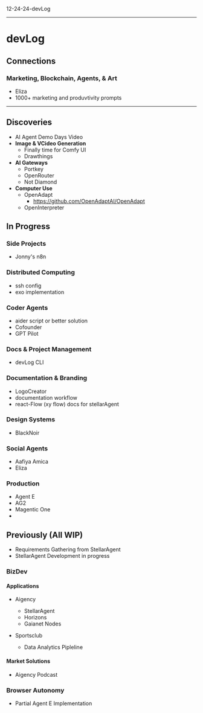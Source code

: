 12-24-24-devLog

---

# devLog

## **Connections**

### **Marketing, Blockchain, Agents, & Art**

  - Eliza
  - 1000+ marketing and produvtivity prompts

---

## Discoveries

- AI Agent Demo Days Video
- **Image & VCideo Generation**
  - Finally time for Comfy UI
  - Drawthings
- **AI Gateways**
  - Portkey
  - OpenRouter
  - Not Diamond
- **Computer Use**
  - OpenAdapt
    - https://github.com/OpenAdaptAI/OpenAdapt
  - OpenInterpreter


## In Progress

### Side Projects

  - Jonny's n8n

### Distributed Computing

  - ssh config
  - exo implementation

### Coder Agents

  - aider script or better solution
  - Cofounder
  - GPT Pilot

### Docs & Project Management

  - devLog CLI

### Documentation & Branding

  - LogoCreator
  - documentation workflow
  - react-Flow (xy flow) docs for stellarAgent


### Design Systems

  - BlackNoir

### Social Agents

  - Aafiya Amica
  - Eliza

### Production

  - Agent E
  - AG2
  - Magentic One
  -

## Previously (All WIP)

  - Requirements Gathering from StellarAgent
  - StellarAgent Development in progress

### BizDev

#### Applications

  - Aigency
    - StellarAgent
    - Horizons
    - Gaianet Nodes

  - Sportsclub
    - Data Analytics Pipleline

#### Market Solutions

  - Aigency Podcast

### Browser Autonomy

  - Partial Agent E Implementation
